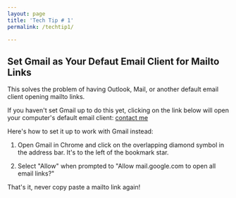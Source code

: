 ```yaml
---
layout: page
title: 'Tech Tip # 1'
permalink: /techtip1/

---
```


## Set Gmail as Your Defaut Email Client for Mailto Links

This solves the problem of having Outlook, Mail, or another default email client opening mailto links.

If you haven't set Gmail up to do this yet, clicking on the link below will open your computer's default email client:
[contact me](mailto:anonymous@gmail.com)

Here's how to set it up to work with Gmail instead:

1. Open Gmail in Chrome and click on the overlapping diamond symbol in the address bar. It's to the left of the bookmark star. <br>

2. Select "Allow" when prompted to "Allow mail.google.com to open all email links?"

That's it, never copy paste a mailto link again!
